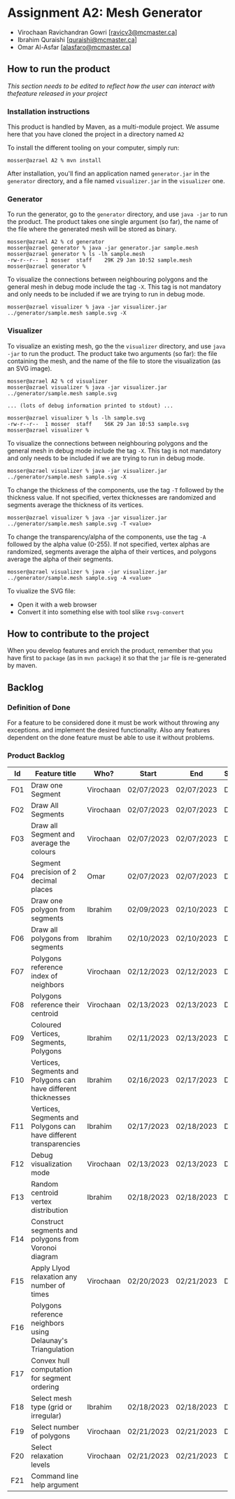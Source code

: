 # Assignment A2: Mesh Generator

- Virochaan Ravichandran Gowri [ravicv3@mcmaster.ca]
- Ibrahim Quraishi [quraishi@mcmaster.ca]
- Omar Al-Asfar [alasfaro@mcmaster.ca]

## How to run the product

_This section needs to be edited to reflect how the user can interact with thefeature released in your project_

### Installation instructions

This product is handled by Maven, as a multi-module project. We assume here that you have cloned the project in a directory named `A2`

To install the different tooling on your computer, simply run:

```
mosser@azrael A2 % mvn install
```

After installation, you'll find an application named `generator.jar` in the `generator` directory, and a file named `visualizer.jar` in the `visualizer` one.

### Generator

To run the generator, go to the `generator` directory, and use `java -jar` to run the product. The product takes one single argument (so far), the name of the file where the generated mesh will be stored as binary.

```
mosser@azrael A2 % cd generator
mosser@azrael generator % java -jar generator.jar sample.mesh
mosser@azrael generator % ls -lh sample.mesh
-rw-r--r--  1 mosser  staff    29K 29 Jan 10:52 sample.mesh
mosser@azrael generator %
```

To visualize the connections between neighbouring polygons and the general mesh in debug mode include the tag `-X`. This tag is not mandatory and only needs to be included if we are trying to run in debug mode.

```
mosser@azrael visualizer % java -jar visualizer.jar ../generator/sample.mesh sample.svg -X
```

### Visualizer

To visualize an existing mesh, go the the `visualizer` directory, and use `java -jar` to run the product. The product take two arguments (so far): the file containing the mesh, and the name of the file to store the visualization (as an SVG image).

```
mosser@azrael A2 % cd visualizer
mosser@azrael visualizer % java -jar visualizer.jar ../generator/sample.mesh sample.svg

... (lots of debug information printed to stdout) ...

mosser@azrael visualizer % ls -lh sample.svg
-rw-r--r--  1 mosser  staff    56K 29 Jan 10:53 sample.svg
mosser@azrael visualizer %
```

To visualize the connections between neighbouring polygons and the general mesh in debug mode include the tag `-X`. This tag is not mandatory and only needs to be included if we are trying to run in debug mode.

```
mosser@azrael visualizer % java -jar visualizer.jar ../generator/sample.mesh sample.svg -X
```
To change the thickness of the components, use the tag `-T` followed by the thickness value. If not specified, vertex thicknesses are randomized and segments average the thickness of its vertices.

```
mosser@azrael visualizer % java -jar visualizer.jar ../generator/sample.mesh sample.svg -T <value>
```

To change the transparency/alpha of the components, use the tag `-A` followed by the alpha value (0-255). If not specified, vertex alphas are randomized, segments average the alpha of their vertices, and polygons average the alpha of their segments.

```
mosser@azrael visualizer % java -jar visualizer.jar ../generator/sample.mesh sample.svg -A <value>
```


To viualize the SVG file:

- Open it with a web browser
- Convert it into something else with tool slike `rsvg-convert`

## How to contribute to the project

When you develop features and enrich the product, remember that you have first to `package` (as in `mvn package`) it so that the `jar` file is re-generated by maven.

## Backlog

### Definition of Done

For a feature to be considered done it must be work without throwing any exceptions. and implement the desired functionality. Also any features dependent on the done feature must be able to use it without problems.

### Product Backlog

| Id  | Feature title                                                     | Who?      | Start      | End        | Status |
| :-: | ----------------------------------------------------------------- | --------- | ---------- | ---------- | ------ |
| F01 | Draw one Segment                                                  | Virochaan | 02/07/2023 | 02/07/2023 | D      |
| F02 | Draw All Segments                                                 | Virochaan | 02/07/2023 | 02/07/2023 | D      |
| F03 | Draw all Segment and average the colours                          | Virochaan | 02/07/2023 | 02/07/2023 | D      |
| F04 | Segment precision of 2 decimal places                             | Omar      | 02/07/2023 | 02/07/2023 | D      |
| F05 | Draw one polygon from segments                                    | Ibrahim   | 02/09/2023 | 02/10/2023 | D      |
| F06 | Draw all polygons from segments                                   | Ibrahim   | 02/10/2023 | 02/10/2023 | D      |
| F07 | Polygons reference index of neighbors                             | Virochaan | 02/12/2023 | 02/12/2023 | D      |
| F08 | Polygons reference their centroid                                 | Virochaan | 02/13/2023 | 02/13/2023 | D      |
| F09 | Coloured Vertices, Segments, Polygons                             | Ibrahim   | 02/11/2023 |02/13/2023  | D      |
| F10 | Vertices, Segments and Polygons can have different thicknesses    | Ibrahim   | 02/16/2023 |02/17/2023  | D      |
| F11 | Vertices, Segments and Polygons can have different transparencies | Ibrahim   | 02/17/2023 |02/18/2023  | D      |
| F12 | Debug visualization mode                                          | Virochaan | 02/13/2023 | 02/13/2023 | D      |
| F13 | Random centroid vertex distribution                               | Ibrahim   | 02/18/2023 | 02/18/2023 | D      |
| F14 | Construct segments and polygons from Voronoi diagram              |           |            |            |        |
| F15 | Apply Llyod relaxation any number of times                        | Virochaan | 02/20/2023 | 02/21/2023 | D      |
| F16 | Polygons reference neighbors using Delaunay's Triangulation       |           |            |            |        |
| F17 | Convex hull computation for segment ordering                      |           |            |            |        |
| F18 | Select mesh type (grid or irregular)                              | Ibrahim   | 02/18/2023 | 02/18/2023 | D      |
| F19 | Select number of polygons                                         | Virochaan | 02/21/2023 | 02/21/2023 | D      |
| F20 | Select relaxation levels                                          | Virochaan | 02/21/2023 | 02/21/2023 | D      |
| F21 | Command line help argument                                        |           |            |            |        |